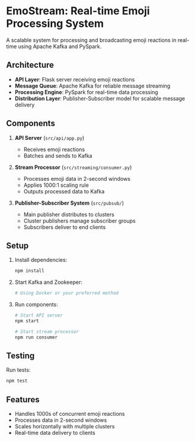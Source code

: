 # EmoStream: Real-time Emoji Processing System

A scalable system for processing and broadcasting emoji reactions in real-time using Apache Kafka and PySpark.

## Architecture

- **API Layer**: Flask server receiving emoji reactions
- **Message Queue**: Apache Kafka for reliable message streaming
- **Processing Engine**: PySpark for real-time data processing
- **Distribution Layer**: Publisher-Subscriber model for scalable message delivery

## Components

1. **API Server** (`src/api/app.py`)
   - Receives emoji reactions
   - Batches and sends to Kafka

2. **Stream Processor** (`src/streaming/consumer.py`)
   - Processes emoji data in 2-second windows
   - Applies 1000:1 scaling rule
   - Outputs processed data to Kafka

3. **Publisher-Subscriber System** (`src/pubsub/`)
   - Main publisher distributes to clusters
   - Cluster publishers manage subscriber groups
   - Subscribers deliver to end clients

## Setup

1. Install dependencies:
   ```bash
   npm install
   ```

2. Start Kafka and Zookeeper:
   ```bash
   # Using Docker or your preferred method
   ```

3. Run components:
   ```bash
   # Start API server
   npm start

   # Start stream processor
   npm run consumer
   ```

## Testing

Run tests:
```bash
npm test
```

## Features

- Handles 1000s of concurrent emoji reactions
- Processes data in 2-second windows
- Scales horizontally with multiple clusters
- Real-time data delivery to clients